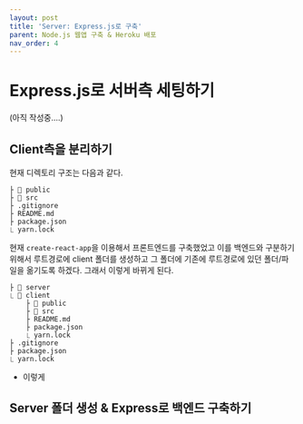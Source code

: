 ```yaml
---
layout: post
title: 'Server: Express.js로 구축'
parent: Node.js 웹앱 구축 & Heroku 배포
nav_order: 4
---
```


# **Express.js로 서버측 세팅하기**
(아직 작성중....)

## Client측을 분리하기
현재 디렉토리 구조는 다음과 같다.
```shell
├ 📁 public
├ 📁 src
├ .gitignore
├ README.md
├ package.json
⎿ yarn.lock
```

현재 `create-react-app`을 이용해서 프론트엔드를 구축했었고 이를 백엔드와 구분하기 위해서 루트경로에 client 폴더를 생성하고 그 폴더에 기존에 루트경로에 있던 폴더/파일을 옮기도록 하겠다. 그래서 이렇게 바뀌게 된다.
```shell
├ 📁 server
⎿ 📁 client
    ├ 📁 public
    ├ 📁 src
    ├ README.md
    ├ package.json
    ⎿ yarn.lock
├ .gitignore
├ package.json
⎿ yarn.lock
```
* 이렇게 

## Server 폴더 생성 & Express로 백엔드 구축하기
